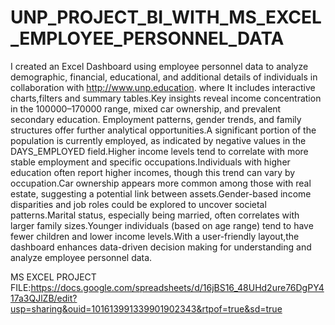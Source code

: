 # UNP_PROJECT_BI_WITH_MS_EXCEL_EMPLOYEE_PERSONNEL_DATA

I created an Excel Dashboard using employee personnel data to analyze demographic, financial, educational, and additional details of individuals in collaboration with http://www.unp.education. where It includes interactive charts,filters and summary tables.Key insights reveal income concentration in the 100000–170000 range, mixed car ownership, and prevalent secondary education. Employment patterns, gender trends, and family structures offer further analytical opportunities.A significant portion of the population is currently employed, as indicated by negative values in the DAYS_EMPLOYED field.Higher income levels tend to correlate with more stable employment and specific occupations.Individuals with higher education often report higher incomes, though this trend can vary by occupation.Car ownership appears more common among those with real estate, suggesting a potential link between assets.Gender-based income disparities and job roles could be explored to uncover societal patterns.Marital status, especially being married, often correlates with larger family sizes.Younger individuals (based on age range) tend to have fewer children and lower income levels.With a user-friendly layout,the dashboard enhances data-driven decision making for understanding and analyze employee personnel data.

MS EXCEL PROJECT FILE:https://docs.google.com/spreadsheets/d/16jBS16_48UHd2ure76DgPY417a3QJlZB/edit?usp=sharing&ouid=101613991339901902343&rtpof=true&sd=true

